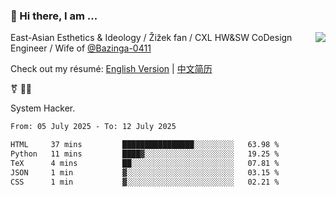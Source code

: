 ### 👋 Hi there, I am ...

<img align="right" src="https://github-readme-stats.vercel.app/api?username=vickiegpt&show_icons=true&icon_color=0366d6&bg_color=ffffff&hide_title=true" />

East-Asian Esthetics & Ideology / Žižek fan / CXL HW&SW CoDesign Engineer / Wife of [@Bazinga-0411](https://bazinga-0411.github.io/)

Check out my résumé: [English Version](http://asplos.dev/) | [中文简历](http://asplos.dev/CN.html)

⚧️ 
🏳️‍⚧️ 

System Hacker.


<!--START_SECTION:waka-->

```txt
From: 05 July 2025 - To: 12 July 2025

HTML     37 mins         ████████████████░░░░░░░░░   63.98 %
Python   11 mins         ████▓░░░░░░░░░░░░░░░░░░░░   19.25 %
TeX      4 mins          ██░░░░░░░░░░░░░░░░░░░░░░░   07.81 %
JSON     1 min           ▓░░░░░░░░░░░░░░░░░░░░░░░░   03.15 %
CSS      1 min           ▓░░░░░░░░░░░░░░░░░░░░░░░░   02.21 %
```

<!--END_SECTION:waka-->
